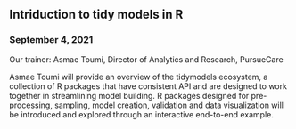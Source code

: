 ## Intriduction to tidy models in R

### September 4, 2021

Our trainer: Asmae Toumi, Director of Analytics and Research,  PursueCare

Asmae Toumi will provide an overview of the tidymodels ecosystem, a collection of R packages that have consistent API and are designed to work together in streamlining model building. R packages designed for pre-processing, sampling, model creation, validation and data visualization will be introduced and explored through an interactive end-to-end example.
